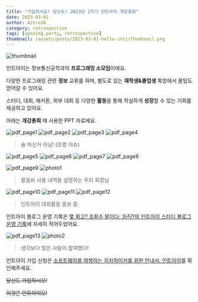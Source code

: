 ```yaml
---
title: "가입하시오! 당신도! 2023년 1학기 인트아이 개강총회"
date: 2023-03-01
author: Astro36
category: retrospective
tags: [opening_party, retrospective]
thumbnail: /assets/posts/2023-03-01-hello-inti/thumbnail.png
---
```


![thumbnail](../assets/posts/2023-03-01-hello-inti/thumbnail.png)

인트아이는 정보통신공학과의 **프로그래밍 소모임**이에요.

다양한 프로그래밍 관련 **정보** 교류를 하며, 별도로 있는 **재학생&졸업생** 톡방에서 꿀팁도 얻어갈 수 있어요.

스터디, 대회, 해커톤, 외부 대회 등 다양한 **활동**을 통해 착실하게 **성장**할 수 있는 기회를 제공하고 있어요.

아래는 **개강총회** 때 사용한 PPT 자료에요. 

![pdf_page1](../assets/posts/2023-03-01-hello-inti/pdf_page1.jpg)
![pdf_page2](../assets/posts/2023-03-01-hello-inti/pdf_page2.jpg)
![pdf_page3](../assets/posts/2023-03-01-hello-inti/pdf_page3.jpg)
![pdf_page4](../assets/posts/2023-03-01-hello-inti/pdf_page4.jpg)
> 술 마신거 아님! (조명 이슈)

![pdf_page5](../assets/posts/2023-03-01-hello-inti/pdf_page5.jpg)
![pdf_page6](../assets/posts/2023-03-01-hello-inti/pdf_page6.jpg)
![pdf_page7](../assets/posts/2023-03-01-hello-inti/pdf_page7.jpg)
![pdf_page8](../assets/posts/2023-03-01-hello-inti/pdf_page8.jpg)

![pdf_page9](../assets/posts/2023-03-01-hello-inti/pdf_page9.jpg)
![photo1](../assets/posts/2023-03-01-hello-inti/photo1.jpg)
> 활동비 사용 내역을 설명하는 우리 회장님

![pdf_page10](../assets/posts/2023-03-01-hello-inti/pdf_page10.jpg)
![pdf_page11](../assets/posts/2023-03-01-hello-inti/pdf_page11.jpg)
![pdf_page12](../assets/posts/2023-03-01-hello-inti/pdf_page12.jpg)
> 인트아이 대외활동 홍보 중

인트아이 블로그 운영 기록은 [몇 회고? 조회수 말이다: 3년간의 인트아이 스터디 블로그 운영 기록](https://int-i.github.io/information/2023-02-04/blog-stats-3y/)에 자세히 적어두었어요.

![pdf_page13](../assets/posts/2023-03-01-hello-inti/pdf_page13.jpg)
![photo2](../assets/posts/2023-03-01-hello-inti/photo2.jpg)
> 생각보다 많은 사람이 참여했다!

인트아이 가입 신청은 [소프트웨어를 여행하는 히치하이커를 위한 안내서: 인트아이](https://int-i.github.io/information/2023-01-12/welcome/)를 확인해주세요.

~~당신도 가입하시오!~~

~~이것은 인트아이오!~~
